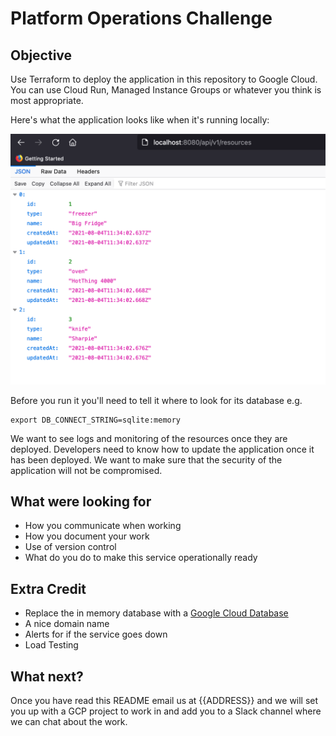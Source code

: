 # Platform Operations Challenge

## Objective

Use Terraform to deploy the application in this repository to Google Cloud.
You can use Cloud Run, Managed Instance Groups or whatever you think is
most appropriate.

Here's what the application looks like when it's running locally:

![api](assets/api.png)

Before you run it you'll need to tell it where to look for its database e.g.

```
export DB_CONNECT_STRING=sqlite:memory
```

We want to see logs and monitoring of the resources once they are deployed.
Developers need to know how to update the application once it has been deployed.
We want to make sure that the security of the application will not be compromised.

## What were looking for

* How you communicate when working
* How you document your work
* Use of version control
* What do you do to make this service operationally ready

## Extra Credit

* Replace the in memory database with a [Google Cloud Database](https://cloud.google.com/products/databases)
* A nice domain name
* Alerts for if the service goes down
* Load Testing

## What next?

Once you have read this README email us at {{ADDRESS}} and we will set you up with
a GCP project to work in and add you to a Slack channel where we can chat about the work.
